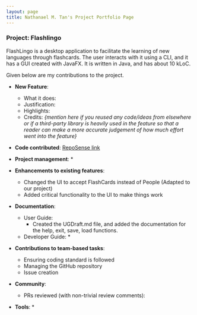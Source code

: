 ```yaml
---
layout: page
title: Nathanael M. Tan's Project Portfolio Page
---
```


### Project: Flashlingo

FlashLingo is a desktop application to facilitate the learning of new languages through flashcards. The user interacts with it using a CLI, and it has a GUI created with JavaFX. It is written in Java, and has about 10 kLoC.

Given below are my contributions to the project.

* **New Feature**:
  * What it does:
  * Justification:
  * Highlights:
  * Credits: *{mention here if you reused any code/ideas from elsewhere or if a third-party library is heavily used in the feature so that a reader can make a more accurate judgement of how much effort went into the feature}*

* **Code contributed**: [RepoSense link](https://nus-cs2103-ay2324s1.github.io/tp-dashboard/?search=itsNatTan&breakdown=false)

* **Project management**:
  *

* **Enhancements to existing features**:
  * Changed the UI to accept FlashCards instead of People (Adapted to our project)
  * Added critical functionality to the UI to make things work

* **Documentation**:
  * User Guide:
    * Created the UGDraft.md file, and added the documentation for the help, exit, save, load functions.
  * Developer Guide:
    *

* **Contributions to team-based tasks**:
  * Ensuring coding standard is followed
  * Managing the GitHub repository
  * Issue creation

* **Community**:
  * PRs reviewed (with non-trivial review comments):

* **Tools**:
  *
